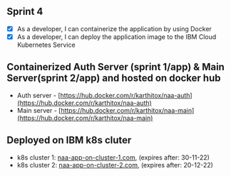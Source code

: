 ## Sprint 4

- [x] As a developer, I can containerize the application by using Docker 
- [x] As a developer, I can deploy the application image to the IBM Cloud Kubernetes Service

## Containerized Auth Server (sprint 1/app) & Main Server(sprint 2/app) and hosted on docker hub

- Auth server - [https://hub.docker.com/r/karthitox/naa-auth](https://hub.docker.com/r/karthitox/naa-auth)
- Main server - [https://hub.docker.com/r/karthitox/naa-main](https://hub.docker.com/r/karthitox/naa-main)

## Deployed on IBM k8s cluter

- k8s cluster 1: [naa-app-on-cluster-1.com](http://159.122.174.233:30991/main/), (expires after: 30-11-22)
- k8s cluster 2: [naa-app-on-cluster-2.com](http://169.51.204.20:30634/main/), (expires after: 20-12-22)